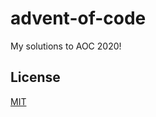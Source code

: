 # advent-of-code

My solutions to AOC 2020!

## License
[MIT](https://choosealicense.com/licenses/mit/)
